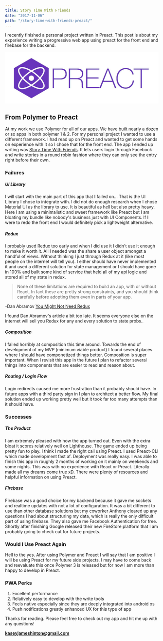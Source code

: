 ```yaml
---
title: Story Time With Friends
date: "2017-11-06"
path: "/story-time-with-friends-preact/"
---
```


I recently finished a personal project written in Preact. This post is about my experience writing
a progressive web app using preact for the front end and firebase for the backend.

![preact](./preact.jpg)

## From Polymer to Preact

At my work we use Polymer for all of our apps. We have built nearly a dozen or so apps in both polymer 1 & 2. For my personal project I wanted to use a different framework. I had read up on Preact and wanted to
get some hands on experience with it so I chose that for the front end. The app I ended up writing was 
[Story Time With Friends](https://www.storytimewithfriends.com). It lets users login through Facebook and write stories in a round robin fashion where they can only see the entry right before their own.

### Failures

##### UI Library
I will start with the main part of this app that I failed on... That is the UI Library I chose to integrate with. I did not do enough research when I chose Material UI as the library to use. It is beautiful as hell but also pretty heavy. Here I am using a minimalistic and sweet framework like Preact but I am bloating my bundle like nobody's business just with UI Components. If I were to redo the front end I would definitely pick a lightweight alternative.

##### Redux
I probably used Redux too early and when I did use it I didn't use it enough to make it worth it. All I needed was the share a user object amongst a handful of views. Without thinking I just through Redux at it (like most people on the internet will tell you). I either should have never implemented it and used a different solution for state management or I should have gone in 100% and built some kind of service that held all of my api logic and stored all of my state in redux.

>None of these limitations are required to build an app, with or without React. In fact these are pretty strong constraints, and you should think carefully before adopting them even in parts of your app.
>
 -Dan Abramov [You Might Not Need Redux](https://medium.com/@dan_abramov/you-might-not-need-redux-be46360cf367)

I found Dan Abramov's article a bit too late. It seems everyone else on the internet will sell you Redux for any and every solution to state probs..

##### Composition
I failed horribly at composition this time around. Towards the end of development of my MVP (minimum viable product) I found several places where I should have componetized things better. Composition is super important. When I revisit this app in the future I plan to refactor several things into components that are easier to read and reason about.

##### Routing / Login Flow
Login redirects caused me more frustration than it probably should have. In future apps with a third party sign in I plan to architect a better flow. My final solution ended up working pretty well but it took far too many attempts than it should have. 

### Successes

##### The Product
I am extremely pleased with how the app turned out. Even with the extra bloat it scores relatively well on
Lighthouse. The game ended up being pretty fun to play. I think I made the right call using Preact. I
used Preact-CLI which made development fast af. Deployment was really easy. I was able to finish this app
in roughly 2 months of working on it mainly on weekends and some nights. This was with no experience with React or Preact. Literally made all my dreams come true xD. There were plenty of resources and helpful information on using Preact.

##### Firebase
 Firebase was a good choice for my backend because it gave me sockets and realtime updates with not a lot of configuration. It was a bit different to use than other database solutions but my coworker Anthony cleared up any questions I had about structuring my data, which is really the only difficult part of using firebase. They also gave me Facebook Authentication for free. Shortly after finishing Google released their new FireStore platform that I am probably going to check out for future projects.

### Would I Use Preact Again
Hell to the yes. After using Polymer and Preact I will say that I am positive I will be using Preact for my future side projects. I may have to come back and reevaluate this once Polymer 3 is released but for now I am more than happy to develop in Preact.

### PWA Perks

1.  Excellent performance
2.  Relatively easy to develop with the write tools
3.  Feels native especially since they are deeply integrated into android os
4.  Push notifications greatly enhanced UX for this type of app

Thanks for reading.
Please feel free to check out my app and hit me up with any questions!

**kaseyjameshinton@gmail.com**